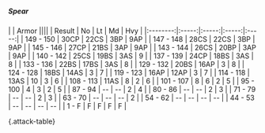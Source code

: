 ##### Spear

|      |   Armor   ||||
|   Result   |   No   |   Lt   |   Md   |   Hvy   |
|:--------:|:-----:|:-----:|:-----:|:-----:|
| 149 - 150 | 30CP | 22CS | 3BP | 9AP |
| 147 - 148 | 28CS | 22CS | 3BP | 9AP |
| 145 - 146 | 27CP | 21BS | 3AP | 9AP |
| 143 - 144 | 26CS | 20BP | 3AP | 9AP |
| 140 - 142 | 25CS | 19BS | 3AS | 9 |
| 137 - 139 | 24CP | 18BS | 3AS | 8 |
| 133 - 136 | 22BS | 17BS | 3AS | 8 |
| 129 - 132 | 20BS | 16AP | 3 | 8 |
| 124 - 128 | 18BS | 14AS | 3 | 7 |
| 119 - 123 | 16AP | 12AP | 3 | 7 |
| 114 - 118 | 13AS | 10 | 3 | 6 |
| 108 - 113 | 11AS | 8 | 2 | 6 |
| 101 - 107 | 8 | 6 | 2 | 5 |
| 95 - 100 | 4 | 3 | 2 | 5 |
| 87 - 94 | --  | --  | 2 | 4 |
| 80 - 86 | --  | --  | 2 | 3 |
| 71 - 79 | --  | --  | 2 | 3 |
| 63 - 70 | --  | --  | --  | 2 |
| 54 - 62 | --  | --  | --  | --  |
| 44 - 53 | --  | --  | --  | --  |
| 1 - F | F | F | F | F |

{.attack-table}
